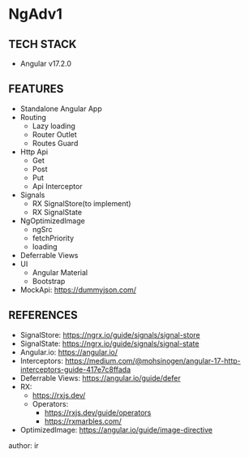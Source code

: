 # NgAdv1

## TECH STACK

- Angular v17.2.0

## FEATURES

- Standalone Angular App
- Routing
  - Lazy loading
  - Router Outlet
  - Routes Guard
- Http Api
  - Get
  - Post
  - Put
  - Api Interceptor
- Signals
  - RX SignalStore(to implement)
  - RX SignalState
- NgOptimizedImage
  - ngSrc
  - fetchPriority
  - loading
- Deferrable Views
- UI
  - Angular Material
  - Bootstrap
- MockApi: https://dummyjson.com/

## REFERENCES

- SignalStore: https://ngrx.io/guide/signals/signal-store
- SignalState: https://ngrx.io/guide/signals/signal-state
- Angular.io: https://angular.io/
- Interceptors: https://medium.com/@mohsinogen/angular-17-http-interceptors-guide-417e7c8ffada
- Deferrable Views: https://angular.io/guide/defer
- RX:
  - https://rxjs.dev/
  - Operators:
    - https://rxjs.dev/guide/operators
    - https://rxmarbles.com/
- OptimizedImage: https://angular.io/guide/image-directive

author: ir
